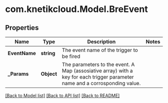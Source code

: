 # com.knetikcloud.Model.BreEvent
## Properties

Name | Type | Description | Notes
------------ | ------------- | ------------- | -------------
**EventName** | **string** | The event name of the trigger to be fired | 
**_Params** | **Object** | The parameters to the event. A Map (assosiative array) with a key for each trigger parameter name and a corrosponding value. | 

[[Back to Model list]](../README.md#documentation-for-models) [[Back to API list]](../README.md#documentation-for-api-endpoints) [[Back to README]](../README.md)

